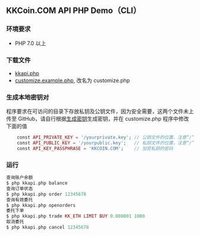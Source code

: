 ## KKCoin.COM API PHP Demo（CLI）

### 环境要求

- PHP 7.0 以上

### 下载文件

- [kkapi.php](https://raw.githubusercontent.com/KKCoinEx/api-php-demo/master/src/kkapi.php)
- [customize.example.php](https://raw.githubusercontent.com/KKCoinEx/api-php-demo/master/src/customize.example.php), 改名为 customize.php

### 生成本地密钥对
程序要求在可访问的目录下存放私钥及公钥文件，因为安全需要，这两个文件未上传至 GitHub，请自行根据[生成密钥](https://github.com/KKCoinEx/api-wiki/wiki/Auth-D1.-generate-key-pair)生成密钥，并在 customize.php 程序中修改下面的值

```php
    const API_PRIVATE_KEY = '/yourprivate.key'; // 公钥文件的位置，注意“/”必需
    const API_PUBLIC_KEY = '/yourpublic.key';   // 私钥文件的位置，注意“/”必需
    const API_KEY_PASSPHRASE = 'KKCOIN.COM';    // 加密私钥的密码
```

### 运行

```php
查询账户余额
$ php kkapi.php balance
查询订单状态
$ php kkapi.php order 12345678
查询有效委托
$ php kkapi.php openorders  
委托下单
$ php kkapi.php trade KK_ETH LIMIT BUY 0.000001 1000
取消委托
$ php kkapi.php cancel 12345678
```
